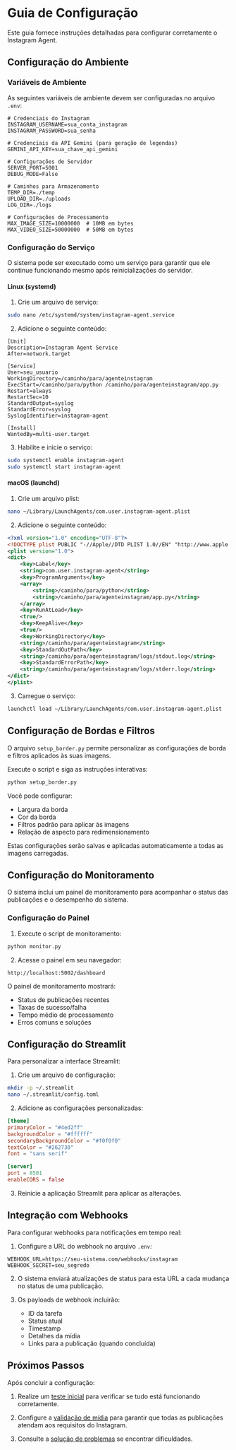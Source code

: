 # Guia de Configuração

Este guia fornece instruções detalhadas para configurar corretamente o Instagram Agent.

## Configuração do Ambiente

### Variáveis de Ambiente

As seguintes variáveis de ambiente devem ser configuradas no arquivo `.env`:

```
# Credenciais do Instagram
INSTAGRAM_USERNAME=sua_conta_instagram
INSTAGRAM_PASSWORD=sua_senha

# Credenciais da API Gemini (para geração de legendas)
GEMINI_API_KEY=sua_chave_api_gemini

# Configurações de Servidor
SERVER_PORT=5001
DEBUG_MODE=False

# Caminhos para Armazenamento
TEMP_DIR=./temp
UPLOAD_DIR=./uploads
LOG_DIR=./logs

# Configurações de Processamento
MAX_IMAGE_SIZE=10000000  # 10MB em bytes
MAX_VIDEO_SIZE=50000000  # 50MB em bytes
```

### Configuração do Serviço

O sistema pode ser executado como um serviço para garantir que ele continue funcionando mesmo após reinicializações do servidor.

#### Linux (systemd)

1. Crie um arquivo de serviço:

```bash
sudo nano /etc/systemd/system/instagram-agent.service
```

2. Adicione o seguinte conteúdo:

```
[Unit]
Description=Instagram Agent Service
After=network.target

[Service]
User=seu_usuario
WorkingDirectory=/caminho/para/agenteinstagram
ExecStart=/caminho/para/python /caminho/para/agenteinstagram/app.py
Restart=always
RestartSec=10
StandardOutput=syslog
StandardError=syslog
SyslogIdentifier=instagram-agent

[Install]
WantedBy=multi-user.target
```

3. Habilite e inicie o serviço:

```bash
sudo systemctl enable instagram-agent
sudo systemctl start instagram-agent
```

#### macOS (launchd)

1. Crie um arquivo plist:

```bash
nano ~/Library/LaunchAgents/com.user.instagram-agent.plist
```

2. Adicione o seguinte conteúdo:

```xml
<?xml version="1.0" encoding="UTF-8"?>
<!DOCTYPE plist PUBLIC "-//Apple//DTD PLIST 1.0//EN" "http://www.apple.com/DTDs/PropertyList-1.0.dtd">
<plist version="1.0">
<dict>
    <key>Label</key>
    <string>com.user.instagram-agent</string>
    <key>ProgramArguments</key>
    <array>
        <string>/caminho/para/python</string>
        <string>/caminho/para/agenteinstagram/app.py</string>
    </array>
    <key>RunAtLoad</key>
    <true/>
    <key>KeepAlive</key>
    <true/>
    <key>WorkingDirectory</key>
    <string>/caminho/para/agenteinstagram</string>
    <key>StandardOutPath</key>
    <string>/caminho/para/agenteinstagram/logs/stdout.log</string>
    <key>StandardErrorPath</key>
    <string>/caminho/para/agenteinstagram/logs/stderr.log</string>
</dict>
</plist>
```

3. Carregue o serviço:

```bash
launchctl load ~/Library/LaunchAgents/com.user.instagram-agent.plist
```

## Configuração de Bordas e Filtros

O arquivo `setup_border.py` permite personalizar as configurações de borda e filtros aplicados às suas imagens.

Execute o script e siga as instruções interativas:

```bash
python setup_border.py
```

Você pode configurar:

- Largura da borda
- Cor da borda
- Filtros padrão para aplicar às imagens
- Relação de aspecto para redimensionamento

Estas configurações serão salvas e aplicadas automaticamente a todas as imagens carregadas.

## Configuração do Monitoramento

O sistema inclui um painel de monitoramento para acompanhar o status das publicações e o desempenho do sistema.

### Configuração do Painel

1. Execute o script de monitoramento:

```bash
python monitor.py
```

2. Acesse o painel em seu navegador:

```
http://localhost:5002/dashboard
```

O painel de monitoramento mostrará:

- Status de publicações recentes
- Taxas de sucesso/falha
- Tempo médio de processamento
- Erros comuns e soluções

## Configuração do Streamlit

Para personalizar a interface Streamlit:

1. Crie um arquivo de configuração:

```bash
mkdir -p ~/.streamlit
nano ~/.streamlit/config.toml
```

2. Adicione as configurações personalizadas:

```toml
[theme]
primaryColor = "#4ed2ff"
backgroundColor = "#ffffff"
secondaryBackgroundColor = "#f0f0f0"
textColor = "#262730"
font = "sans serif"

[server]
port = 8501
enableCORS = false
```

3. Reinicie a aplicação Streamlit para aplicar as alterações.

## Integração com Webhooks

Para configurar webhooks para notificações em tempo real:

1. Configure a URL do webhook no arquivo `.env`:

```
WEBHOOK_URL=https://seu-sistema.com/webhooks/instagram
WEBHOOK_SECRET=seu_segredo
```

2. O sistema enviará atualizações de status para esta URL a cada mudança no status de uma publicação.

3. Os payloads de webhook incluirão:
   - ID da tarefa
   - Status atual
   - Timestamp
   - Detalhes da mídia
   - Links para a publicação (quando concluída)

## Próximos Passos

Após concluir a configuração:

1. Realize um [teste inicial](../installation/quickstart.md#teste-rápido) para verificar se tudo está funcionando corretamente.

2. Configure a [validação de mídia](./media_validation.md) para garantir que todas as publicações atendam aos requisitos do Instagram.

3. Consulte a [solução de problemas](../troubleshooting/common.md) se encontrar dificuldades.

